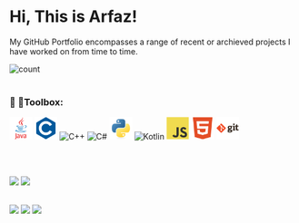 <div align="left">
  <h1> Hi, This is Arfaz!</h1>
  <p>My GitHub Portfolio encompasses a range of recent or archieved projects I have worked on from time to time.</p>
</div>
<div align="left">
  <img src="https://profile-counter.glitch.me/{arfazhxss}/count.svg" alt="count">
</div>
<br>

 
### :toolbox: :wrench:Toolbox:
<div>
  <img src = "https://github.com/devicons/devicon/blob/master/icons/java/java-original-wordmark.svg" alt="Java" width="40" height="40">
  <img src = "https://github.com/devicons/devicon/blob/master/icons/c/c-plain.svg" alt="C" width="40" height="40">
  <img src = "https://cdn.jsdelivr.net/gh/devicons/devicon/icons/cplusplus/cplusplus-original.svg" alt="C++" width="40" height="40">
  <img src = "https://cdn.jsdelivr.net/gh/devicons/devicon/icons/csharp/csharp-original.svg" alt="C#" width="40" height="40">
  <img src = "https://github.com/devicons/devicon/blob/master/icons/python/python-original.svg" alt="Python" width="40" height="40">
  <img src = "https://cdn.jsdelivr.net/gh/devicons/devicon/icons/kotlin/kotlin-original.svg" alt="Kotlin" width="40" height="40"">
  <img src = "https://github.com/devicons/devicon/blob/master/icons/javascript/javascript-original.svg" alt="JavaScript" width="40" height="40">
  <img src = "https://github.com/devicons/devicon/blob/master/icons/html5/html5-plain.svg" alt="HTML" width="40" height="40">
  <img src = "https://github.com/devicons/devicon/blob/master/icons/git/git-original-wordmark.svg" alt="Git" width="40" height="40">
</div>



<br><br>
<div align="left">
  <img src="https://github-readme-stats.vercel.app/api/top-langs?username=arfazhxss&layout=compact&theme=algolia&show_icons=true" height = "185"/> </img>
  <img src="https://github-readme-stats.vercel.app/api?username=arfazhxss&theme=algolia&show_icons=true" height = "185"/>
</div>
<br>
<p align="left">
  <a href="https://www.arfazhxss.com"><img src="https://img.shields.io/badge/website-%231a73e8.svg?style=for-the-badge&logo=google-chrome&logoColor=white"></a>
  <a href="https://www.linkedin.com/in/arfazhxss/"><img src="https://img.shields.io/badge/linkedin-%230077B5.svg?style=for-the-badge&logo=linkedin"></a>
  <a href="mailto:arfazhussain@uvic.ca"><img src="https://img.shields.io/badge/email-%23D14836.svg?style=for-the-badge&logo=gmail&logoColor=white"></a>
</p>



<!---
arfazhuss/arfazhuss is a ✨ special ✨ repository because its `README.md` (this file) appears on your GitHub profile.
You can click the Preview link to take a look at your changes.
--->
